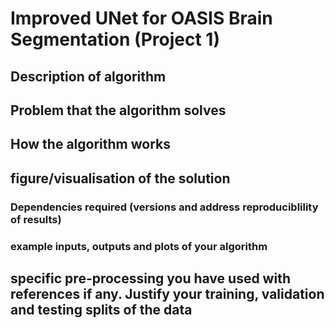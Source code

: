 # Improved UNet for OASIS Brain Segmentation (Project 1)

## Description of algorithm 

## Problem that the algorithm solves

## How the algorithm works

## figure/visualisation of the solution

### Dependencies required (versions and address reproduciblility of results)

###  example inputs, outputs and plots of your algorithm

## specific pre-processing you have used with references if any. Justify your training, validation and testing splits of the data